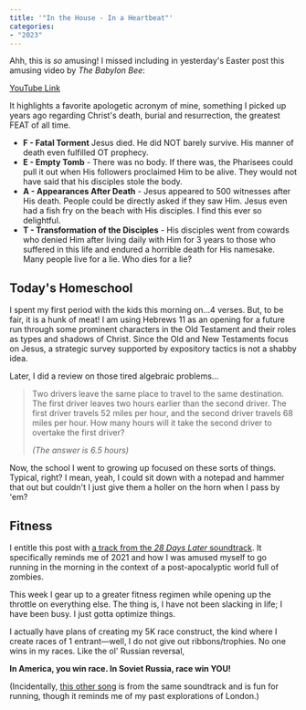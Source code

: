 ```yaml
---
title: '"In the House - In a Heartbeat"'
categories:
- "2023"
---
```


Ahh, this is *so* amusing!  I missed including in yesterday's Easter post this amusing video by *The Babylon Bee*:

[YouTube Link](https://www.youtube.com/watch?v=23UNLLbOS3w)

It highlights a favorite apologetic acronym of mine, something I picked up years ago regarding Christ's death, burial and resurrection, the greatest FEAT of all time.

* **F - Fatal Torment** Jesus died.  He did NOT barely survive.  His manner of death even fulfilled OT prophecy.
* **E - Empty Tomb** - There was no body.  If there was, the Pharisees could pull it out when His followers proclaimed Him to be alive.  They would not have said that his disciples stole the body.
* **A - Appearances After Death** - Jesus appeared to 500 witnesses after His death.  People could be directly asked if they saw Him.  Jesus even had a fish fry on the beach with His disciples.  I find this ever so delightful.
* **T - Transformation of the Disciples** - His disciples went from cowards who denied Him after living daily with Him for 3 years to those who suffered in this life and endured a horrible death for His namesake.  Many people live for a lie.  Who dies for a lie?

## Today's Homeschool

I spent my first period with the kids this morning on...4 verses.  But, to be fair, it is a hunk of meat!  I am using Hebrews 11 as an opening for a future run through some prominent characters in the Old Testament and their roles as types and shadows of Christ.  Since the Old and New Testaments focus on Jesus, a strategic survey supported by expository tactics is not a shabby idea.

Later, I did a review on those tired algebraic problems...

> Two drivers leave the same place to travel to the same destination. The first driver leaves two hours earlier than the second driver. The first driver travels 52 miles per hour, and the second driver travels 68 miles per hour. How many hours will it take the second driver to overtake the first driver? 
> 
> *(The answer is 6.5 hours)*

Now, the school I went to growing up focused on these sorts of things.  Typical, right?  I mean, yeah, I could sit down with a notepad and hammer that out but couldn't I just give them a holler on the horn when I pass by 'em?  

## Fitness

I entitle this post with [a track from the *28 Days Later* soundtrack](https://music.youtube.com/watch?v=aF10I72tsio&feature=share).  It specifically reminds me of 2021 and how I was amused myself to go running in the morning in the context of a post-apocalyptic world full of zombies. 

This week I gear up to a greater fitness regimen while opening up the throttle on everything else.  The thing is, I have not been slacking in life; I have been busy.  I just gotta optimize things.

I actually have plans of creating my 5K race construct, the kind where I create races of 1 entrant—well, I do not give out ribbons/trophies.  No one wins in my races.  Like the ol' Russian reversal, 

**In America, you win race.  In Soviet Russia, race win YOU!**

(Incidentally, [this other song](https://music.youtube.com/watch?v=15s5FbW-as4&feature=share) is from the same soundtrack and is fun for running, though it reminds me of my past explorations of London.)
